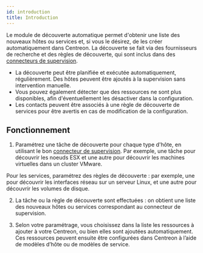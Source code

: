 ```yaml
---
id: introduction
title: Introduction
---
```


Le module de découverte automatique permet d'obtenir une liste des nouveaux hôtes ou services et, si vous le désirez,
de les créer automatiquement dans Centreon. La découverte se fait
via des fournisseurs de recherche et des règles de découverte, qui sont inclus dans des [connecteurs de supervision](../pluginpacks.md).

- La découverte peut être planifiée et exécutée automatiquement, régulièrement. Des hôtes peuvent être ajoutés à la supervision sans intervention manuelle.
- Vous pouvez également détecter que des ressources ne
sont plus disponibles, afin d'éventuellement les désactiver dans la configuration.
- Les contacts peuvent être associés à une règle de découverte de services pour être avertis en cas de modification de la configuration.

## Fonctionnement

1. Paramétrez une tâche de découverte pour chaque type d'hôte, en utilisant le bon [connecteur de supervision](../pluginpacks.md). Par exemple, une tâche pour découvrir les noeuds ESX et une autre pour découvrir les machines virtuelles dans un cluster VMware. 

  Pour les services, paramétrez des règles de découverte : par exemple, une pour découvrir les 
interfaces réseau sur un serveur Linux, et une autre pour découvrir les volumes de disque.

2. La tâche ou la règle de découverte sont effectuées : on obtient une liste des nouveaux hôtes ou services correspondant au connecteur de supervision.

3. Selon votre paramétrage, vous choisissez dans la liste les ressources à ajouter à votre Centreon, ou bien elles sont ajoutées automatiquement. Ces ressources peuvent ensuite être configurées dans Centreon 
à l’aide de modèles d’hôte ou de modèles de service.
